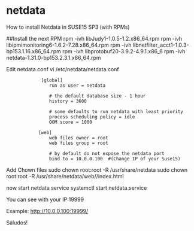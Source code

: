 # netdata
How to install Netdata in SUSE15 SP3 (with RPMs)

##Install the next RPM
 rpm -ivh libJudy1-1.0.5-1.2.x86_64.rpm 
 rpm -ivh libipmimonitoring6-1.6.2-7.28.x86_64.rpm 
 rpm -ivh libnetfilter_acct1-1.0.3-bp153.1.16.x86_64.rpm 
 rpm -ivh libprotobuf20-3.9.2-4.9.1.x86_6
 rpm -ivh netdata-1.31.0-bp153.2.3.1.x86_64.rpm
 
 Edit netdata.conf
 vi /etc/netdata/netdata.conf
 
                 [global]
                    run as user = netdata

                    # the default database size - 1 hour
                    history = 3600

                    # some defaults to run netdata with least priority
                    process scheduling policy = idle
                    OOM score = 1000

                [web]
                    web files owner = root   
                    web files group = root

                    # by default do not expose the netdata port
                    bind to = 10.0.0.100  #(Change IP of your Suse15)
                    
Add Chown files
sudo chown root:root -R /usr/share/netdata
sudo chown root:root -R /usr/share/netdata/web//index.html


now start netdata service
    systemctl start netdata.service

You can see with your IP:19999

Example:
http://10.0.0.100:19999/


Saludos!
 
 

 

